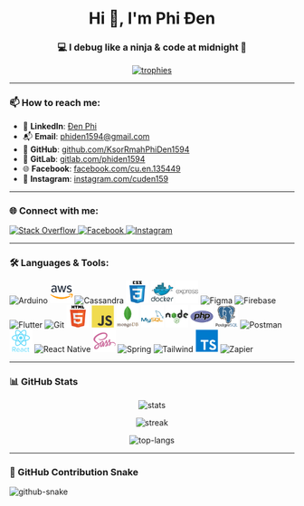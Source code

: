 <h1 align="center">Hi 👋, I'm Phi Đen</h1>
<h3 align="center">💻 I debug like a ninja & code at midnight 🌙</h3>

<p align="center">
  <a href="https://github.com/ksorrmahphiden1594">
    <img src="https://github-profile-trophy.vercel.app/?username=ksorrmahphiden1594&theme=algolia&row=2&column=4" alt="trophies" />
  </a>
</p>

---

### 📫 How to reach me:
- 💼 **LinkedIn**: [Đen Phi](https://www.linkedin.com/in/đen-phi-460966365)
- 📬 **Email**: phiden1594@gmail.com
- 🧠 **GitHub**: [github.com/KsorRmahPhiDen1594](https://github.com/KsorRmahPhiDen1594)
- 🧠 **GitLab**: [gitlab.com/phiden1594](https://gitlab.com/phiden1594)
- 🌐 **Facebook**: [facebook.com/cu.en.135449](https://www.facebook.com/cu.en.135449)
- 📸 **Instagram**: [instagram.com/cuden159](https://www.instagram.com/cuden159)

---

### 🌐 Connect with me:
<p align="left">
  <a href="https://stackoverflow.com/users/30270141/phi-đen" target="_blank">
    <img src="https://cdn.jsdelivr.net/gh/devicons/devicon/icons/stackoverflow/stackoverflow-original.svg" alt="Stack Overflow" width="40" />
  </a>
  <a href="https://www.facebook.com/cu.en.135449" target="_blank">
    <img src="https://cdn.jsdelivr.net/gh/devicons/devicon/icons/facebook/facebook-original.svg" alt="Facebook" width="40" />
  </a>
  <a href="https://www.instagram.com/cuden159" target="_blank">
    <img src="https://cdn.jsdelivr.net/gh/devicons/devicon/icons/instagram/instagram-original.svg" alt="Instagram" width="40" />
  </a>
</p>

---

### 🛠️ Languages & Tools:

<p align="left">
  <img src="https://cdn.worldvectorlogo.com/logos/arduino-1.svg" width="40" height="40" alt="Arduino" />
  <img src="https://raw.githubusercontent.com/devicons/devicon/master/icons/amazonwebservices/amazonwebservices-original-wordmark.svg" width="40" height="40" alt="AWS" />
  <img src="https://www.vectorlogo.zone/logos/apache_cassandra/apache_cassandra-icon.svg" width="40" height="40" alt="Cassandra" />
  <img src="https://raw.githubusercontent.com/devicons/devicon/master/icons/css3/css3-original-wordmark.svg" width="40" height="40" alt="CSS3" />
  <img src="https://raw.githubusercontent.com/devicons/devicon/master/icons/docker/docker-original-wordmark.svg" width="40" height="40" alt="Docker" />
  <img src="https://raw.githubusercontent.com/devicons/devicon/master/icons/express/express-original-wordmark.svg" width="40" height="40" alt="Express" />
  <img src="https://www.vectorlogo.zone/logos/figma/figma-icon.svg" width="40" height="40" alt="Figma" />
  <img src="https://www.vectorlogo.zone/logos/firebase/firebase-icon.svg" width="40" height="40" alt="Firebase" />
  <img src="https://www.vectorlogo.zone/logos/flutterio/flutterio-icon.svg" width="40" height="40" alt="Flutter" />
  <img src="https://www.vectorlogo.zone/logos/git-scm/git-scm-icon.svg" width="40" height="40" alt="Git" />
  <img src="https://raw.githubusercontent.com/devicons/devicon/master/icons/html5/html5-original-wordmark.svg" width="40" height="40" alt="HTML5" />
  <img src="https://raw.githubusercontent.com/devicons/devicon/master/icons/javascript/javascript-original.svg" width="40" height="40" alt="JavaScript" />
  <img src="https://raw.githubusercontent.com/devicons/devicon/master/icons/mongodb/mongodb-original-wordmark.svg" width="40" height="40" alt="MongoDB" />
  <img src="https://raw.githubusercontent.com/devicons/devicon/master/icons/mysql/mysql-original-wordmark.svg" width="40" height="40" alt="MySQL" />
  <img src="https://raw.githubusercontent.com/devicons/devicon/master/icons/nodejs/nodejs-original-wordmark.svg" width="40" height="40" alt="NodeJS" />
  <img src="https://raw.githubusercontent.com/devicons/devicon/master/icons/php/php-original.svg" width="40" height="40" alt="PHP" />
  <img src="https://raw.githubusercontent.com/devicons/devicon/master/icons/postgresql/postgresql-original-wordmark.svg" width="40" height="40" alt="PostgreSQL" />
  <img src="https://www.vectorlogo.zone/logos/getpostman/getpostman-icon.svg" width="40" height="40" alt="Postman" />
  <img src="https://raw.githubusercontent.com/devicons/devicon/master/icons/react/react-original-wordmark.svg" width="40" height="40" alt="React" />
  <img src="https://reactnative.dev/img/header_logo.svg" width="40" height="40" alt="React Native" />
  <img src="https://raw.githubusercontent.com/devicons/devicon/master/icons/sass/sass-original.svg" width="40" height="40" alt="Sass" />
  <img src="https://www.vectorlogo.zone/logos/springio/springio-icon.svg" width="40" height="40" alt="Spring" />
  <img src="https://www.vectorlogo.zone/logos/tailwindcss/tailwindcss-icon.svg" width="40" height="40" alt="Tailwind" />
  <img src="https://raw.githubusercontent.com/devicons/devicon/master/icons/typescript/typescript-original.svg" width="40" height="40" alt="TypeScript" />
  <img src="https://www.vectorlogo.zone/logos/zapier/zapier-icon.svg" width="40" height="40" alt="Zapier" />
</p>

---

### 📊 GitHub Stats

<p align="center">
  <img src="https://github-readme-stats.vercel.app/api?username=ksorrmahphiden1594&show_icons=true&theme=tokyonight" alt="stats" />
</p>

<p align="center">
  <img src="https://github-readme-streak-stats.herokuapp.com/?user=ksorrmahphiden1594&theme=tokyonight" alt="streak" />
</p>

<p align="center">
  <img src="https://github-readme-stats.vercel.app/api/top-langs?username=ksorrmahphiden1594&layout=compact&theme=tokyonight" alt="top-langs" />
</p>

---

### 🐍 GitHub Contribution Snake
<picture>
  <source media="(prefers-color-scheme: dark)" srcset="https://raw.githubusercontent.com/tobiasmeyhoefer/tobiasmeyhoefer/output/github-snake-dark.svg" />
  <source media="(prefers-color-scheme: light)" srcset="https://raw.githubusercontent.com/tobiasmeyhoefer/tobiasmeyhoefer/output/github-snake.svg" />
  <img alt="github-snake" src="https://raw.githubusercontent.com/tobiasmeyhoefer/tobiasmeyhoefer/output/github-snake.svg" />
</picture>

